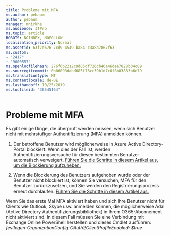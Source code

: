 ```yaml
---
title: Probleme mit MFA
ms.author: pebaum
author: pebaum
manager: mnirkhe
ms.audience: ITPro
ms.topic: article
ROBOTS: NOINDEX, NOFOLLOW
localization_priority: Normal
ms.assetid: 63f7d676-7cd9-4549-ba84-c3a8a7867f63
ms.custom:
- "2417"
- "9000557"
ms.openlocfilehash: 276f6b2212c9d85df726cb46a46dee7828b34c89
ms.sourcegitcommit: 0b06093dabd685f76cc39b1d7c0f8b03883b6e79
ms.translationtype: MT
ms.contentlocale: de-DE
ms.lasthandoff: 10/25/2019
ms.locfileid: "36545164"
---
```

# <a name="issues-with-mfa"></a>Probleme mit MFA
Es gibt einige Dinge, die überprüft werden müssen, wenn sich Benutzer nicht mit mehrstufiger Authentifizierung (MFA) anmelden können.

1. Der betroffene Benutzer wird möglicherweise in Azure Active Directory-Portal blockiert. Wenn dies der Fall ist, werden Authentifizierungsversuche für diesen bestimmten Benutzer automatisch verweigert. [Führen Sie die Schritte in diesem Artikel aus, um die Blockierung aufzuheben.](https://docs.microsoft.com/azure/active-directory/authentication/howto-mfa-mfasettings#block-and-unblock-users)

2. Wenn die Blockierung des Benutzers aufgehoben wurde oder der Benutzer nicht blockiert ist, können Sie versuchen, MFA für den Benutzer zurückzusetzen, und Sie werden den Registrierungsprozess erneut durchlaufen. [Führen Sie die Schritte in diesem Artikel aus.](https://docs.microsoft.com/azure/active-directory/authentication/howto-mfa-userdevicesettings#require-users-to-provide-contact-methods-again)

Wenn Sie das erste Mal MFA aktiviert haben und sich Ihre Benutzer nicht für Clients wie Outlook, Skype usw. anmelden können, die möglicherweise Adal (Active Directory Authentifizierungsbibliothek) in Ihrem O365-Abonnement nicht aktiviert sind. In diesem Fall müssen Sie eine Verbindung mit Exchange Online PowerShell herstellen und dieses Cmdlet ausführen:  *festlegen-OrganizationConfig-OAuth2ClientProfileEnabled: $true*